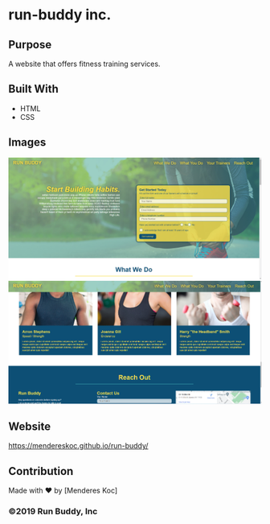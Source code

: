 # run-buddy inc.

## Purpose
A website that offers fitness training services.

## Built With
* HTML
* CSS


## Images

![ScreenShot](/assets/images/Screenshot1.png)
![ScreenShot](/assets/images/Screenshot2.png)

## Website
https://mendereskoc.github.io/run-buddy/

## Contribution
Made with ❤️ by [Menderes Koc]

### ©️2019 Run Buddy, Inc
